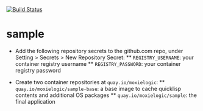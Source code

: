 [![Build Status](https://github.com/atgreen/sample/actions/workflows/build.yml/badge.svg)](https://github.com/atgreen/sample/actions)

# sample

* Add the following repository secrets to the github.com repo, under Setting > Secrets > New Repository Secret:
** `REGISTRY_USERNAME`: your container registry username
** `REGISTRY_PASSWORD`: your container registry password

* Create two container repositories at `quay.io/moxielogic`:
** `quay.io/moxielogic/sample-base`: a base image to cache quicklisp contents and additional OS packages
** `quay.io/moxielogic/sample`: the final application
